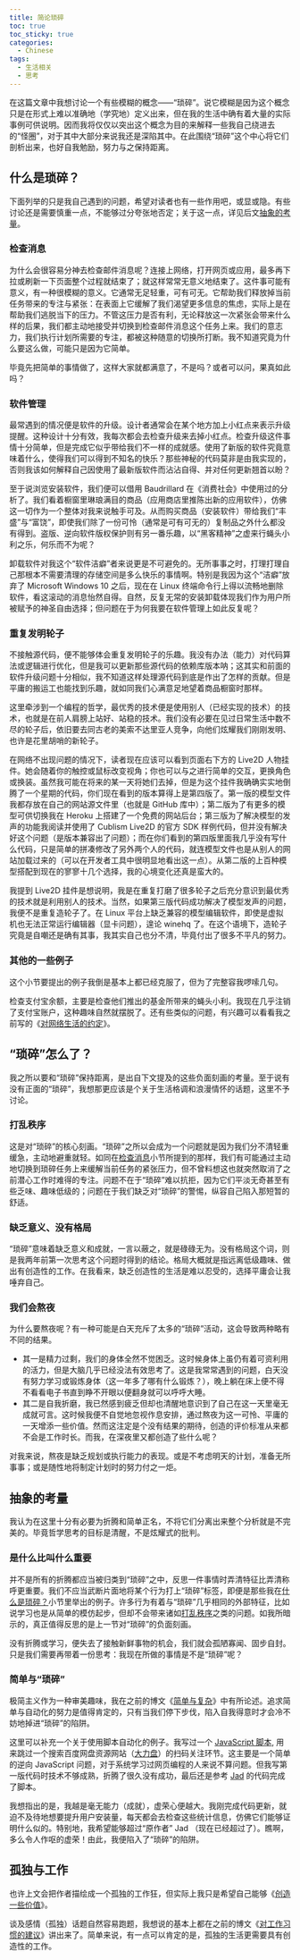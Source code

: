 ```yaml
---
title: 简论琐碎
toc: true
toc_sticky: true
categories:
  - Chinese
tags:
  - 生活相关
  - 思考
---
```


在这篇文章中我想讨论一个有些模糊的概念——“琐碎”。说它模糊是因为这个概念只是在形式上难以准确地（学究地）定义出来，但在我的生活中确有着大量的实际事例可供说明。因而我将仅仅以突出这个概念为目的来解释一些我自己绕进去的“怪圈”，对于其中大部分来说我还是深陷其中。在此围绕“琐碎”这个中心将它们剖析出来，也好自我勉励，努力与之保持距离。

## 什么是琐碎？

下面列举的只是我自己遇到的问题，希望对读者也有一些作用吧，或显或隐。有些讨论还是需要慎重一点，不能够过分夸张地否定；关于这一点，详见后文[抽象的考量](#抽象的考量)。

### 检查消息

为什么会很容易分神去检查邮件消息呢？连接上网络，打开网页或应用，最多再下拉或刷新一下页面整个过程就结束了；就这样常常无意义地结束了。这件事可能有意义，有一种很模糊的意义。它通常无足轻重，可有可无。它帮助我们释放掉当前任务带来的专注与紧张：在表面上它缓解了我们渴望更多信息的焦虑，实际上是在帮助我们逃脱当下的压力。不管这压力是否有利，无论释放这一次紧张会带来什么样的后果，我们都主动地接受并切换到检查邮件消息这个任务上来。我们的意志力，我们执行计划所需要的专注，都被这种随意的切换所打断。我不知道究竟为什么要这么做，可能只是因为它简单。

毕竟先把简单的事情做了，这样大家就都满意了，不是吗？或者可以问，果真如此吗？

### 软件管理

最常遇到的情况便是软件的升级。设计者通常会在某个地方加上小红点来表示升级提醒。这种设计十分有效，我每次都会去检查升级来去掉小红点。检查升级这件事情十分简单，但是完成它似乎带给我们不一样的成就感。使用了新版的软件究竟意味着什么，使得我们可以得到不知名的快乐？那些神秘的代码莫非是由我实现的，否则我该如何解释自己因使用了最新版软件而沾沾自得、并对任何更新翘首以盼？

至于说浏览安装软件，我们便可以借用 Baudrillard 在《消费社会》中使用过的分析了。我们看着橱窗里琳琅满目的商品（应用商店里推陈出新的应用软件），仿佛这一切作为一个整体对我来说触手可及。从而购买商品（安装软件）带给我们“丰盛”与“富饶”，即使我们除了一份可怜（通常是可有可无的）复制品之外什么都没有得到。盗版、逆向软件版权保护则有另一番乐趣，以“黑客精神”之虚来行蝇头小利之乐，何乐而不为呢？

卸载软件对我这个“软件洁癖”者来说更是不可避免的。无所事事之时，打理打理自己那根本不需要清理的存储空间是多么快乐的事情啊。特别是我因为这个“洁癖”放弃了 Microsoft Windows 10 之后，现在在 Linux 终端命令行上得以流畅地删除软件，看这滚动的消息怡然自得。自然，反复无常的安装卸载体现我们作为用户所被赋予的神圣自由选择；但问题在于为何我要在软件管理上如此反复呢？

### 重复发明轮子

不接触源代码，便不能够体会重复发明轮子的乐趣。我没有办法（能力）对代码算法或逻辑进行优化，但是我可以更新那些源代码的依赖库版本呐；这其实和前面的软件升级问题十分相似，我不知道这样处理源代码到底是作出了怎样的贡献。但是平庸的搬运工也能找到乐趣，就如同我们心满意足地望着商品橱窗时那样。

这里牵涉到一个编程的哲学，最优秀的技术便是使用别人（已经实现的技术）的技术，也就是在前人肩膀上站好、站稳的技术。我们没有必要在见过日常生活中数不尽的轮子后，依旧要去同古老的美索不达里亚人竞争，向他们炫耀我们刚刚发明、也许是花里胡哨的新轮子。

在网络不出现问题的情况下，读者现在应该可以看到页面右下方的 Live2D 人物挂件。她会随着你的触控或鼠标改变视角；你也可以与之进行简单的交互，更换角色或换装。虽然我可能在将来的某一天将她们去掉，但是为这个挂件我确确实实地倒腾了一个星期的代码，你们现在看到的版本算得上是第四版了。第一版的模型文件我都存放在自己的网站源文件里（也就是 GitHub 库中）；第二版为了有更多的模型可供切换我在 Heroku 上搭建了一个免费的网站后台；第三版为了解决模型的发声的功能我阅读并使用了 Cublism Live2D 的官方 SDK 样例代码，但并没有解决好这个问题（是版本兼容出了问题）；而在你们看到的第四版里面我几乎没有写什么代码，只是简单的拼凑修改了另外两个人的代码，就连模型文件也是从别人的网站加载过来的（可以在开发者工具中很明显地看出这一点）。从第二版的上百种模型搭配到现在的寥寥十几个选择，我的心境变化还真是蛮大的。

我提到 Live2D 挂件是想说明，我是在重复打磨了很多轮子之后充分意识到最优秀的技术就是利用别人的技术。当然，如果第三版代码成功解决了模型发声的问题，我便不是重复造轮子了。在 Linux 平台上缺乏兼容的模型编辑软件，即使是虚拟机也无法正常运行编辑器（显卡问题），遑论 winehq 了。在这个语境下，造轮子究竟是自嘲还是确有其事，我其实自己也分不清，毕竟付出了很多不平凡的努力。

### 其他的一些例子

这个小节要提出的例子我倒是基本上都已经克服了，但为了完整容我啰嗦几句。

检查支付宝余额，主要是检查他们推出的基金所带来的蝇头小利。我现在几乎注销了支付宝账户，这种趣味自然就摆脱了。还有些类似的问题，有兴趣可以看看我之前写的《[对网络生活的约定](/zh/blog/2019-07-20-internet-life)》。

## “琐碎”怎么了？

我之所以要和“琐碎”保持距离，是出自下文提及的这些负面刻画的考量。至于说有没有正面的“琐碎”，我想那更应该是个关于生活格调和浪漫情怀的话题，这里不予讨论。

### 打乱秩序

这是对“琐碎”的核心刻画。“琐碎”之所以会成为一个问题就是因为我们分不清轻重缓急，主动地避重就轻。如同在[检查消息](#检查消息)小节所提到的那样，我们有可能通过主动地切换到琐碎任务上来缓解当前任务的紧张压力，但不曾料想这也就突然取消了之前潜心工作时难得的专注。问题不在于“琐碎”难以抗拒，因为它们平淡无奇甚至有些乏味、趣味低级的；问题在于我们缺乏对“琐碎”的警惕，纵容自己陷入那短暂的舒适。

### 缺乏意义、没有格局

“琐碎”意味着缺乏意义和成就，一言以蔽之，就是碌碌无为。没有格局这个词，则是我两年前第一次思考这个问题时得到的结论。格局大概就是指远离低级趣味、做出有创造性的工作。在我看来，缺乏创造性的生活是难以忍受的，选择平庸会让我唾弃自己。

### 我们会熬夜

为什么要熬夜呢？有一种可能是白天充斥了太多的“琐碎”活动，这会导致两种略有不同的结果。

- 其一是精力过剩，我们的身体全然不觉困乏。这时候身体上虽仍有着可资利用的活力，但是大脑几乎已经没法有效思考了。这是我常常遇到的问题，白天没有努力学习或锻炼身体（这一年多了哪有什么锻炼？），晚上躺在床上便不得不看看电子书直到睁不开眼以便翻身就可以呼呼大睡。
- 其二是自我折磨，我已然感到疲乏但却也清醒地意识到了自己在这一天里毫无成就可言。这时候我便不自觉地忽视作息安排，通过熬夜为这一可怜、平庸的一天增添一些价值。然而这注定是个没有结果的期待，创造的评价标准从来都不会是工作时长。而我，在深夜里又都创造了些什么呢？

对我来说，熬夜是缺乏规划或执行能力的表现。或是不考虑明天的计划，准备无所事事；或是随性地将制定计划时的努力付之一炬。

## 抽象的考量

我认为在这里十分有必要为折腾和简单正名，不将它们分离出来整个分析就是不完美的。毕竟哲学思考的目标是清醒，不是炫耀式的批判。

### 是什么比叫什么重要

并不是所有的折腾都应当被归类到“琐碎”之中，反思一件事情时弄清特征比弄清称呼更重要。我们不应当武断片面地将某个行为打上“琐碎”标签，即便是那些我在[什么是琐碎？](#什么是琐碎)小节里举出的例子。许多行为有着与“琐碎”几乎相同的外部特征，比如说学习也是从简单的模仿起步，但却不会带来诸如[打乱秩序](#打乱秩序)之类的问题。如我所暗示的，真正值得反思的是上一节对“琐碎”的负面刻画。

没有折腾或学习，便失去了接触新鲜事物的机会，我们就会孤陋寡闻、固步自封。只是我们需要再带着一份思考：我现在所做的事情是不是“琐碎”呢？

### 简单与“琐碎”

极简主义作为一种审美趣味，我在之前的博文《[简单与复杂](/zh/blog/2019-07-20-simple-and-ornate)》中有所论述。追求简单与自动化的努力是值得肯定的，只有当我们停下步伐，陷入自我得意时才会冷不妨地掉进“琐碎”的陷阱。

这里可以补充一个关于使用脚本自动化的例子。我写过一个 [JavaScript 脚本](https://greasyfork.org/zh-CN/scripts/405934-%E5%A4%A7%E5%8A%9B%E7%9B%98-%E5%B0%8F%E7%99%BD%E7%9B%98-%E8%87%AA%E5%8A%A8%E8%B7%B3%E8%BD%AC), 用来跳过一个搜索百度网盘资源网站（[大力盘](https://www.dalipan.com/)）的扫码关注环节。这主要是一个简单的逆向 JavaScript 问题，对于系统学习过网页编程的人来说不算问题。但我写第一版代码时技术不够成熟，折腾了很久没有成功，最后还是参考 [Jad](https://github.com/journey-ad) 的代码完成了脚本。

我想指出的是，我越是毫无能力（成就），虚荣心便越大。我刚完成代码更新，就迫不及待地想要提升用户安装量，每天都会去检查这些统计信息，仿佛它们能够证明什么似的。特别地，我希望能够超过“原作者” Jad （现在已经超过了）。瞧啊，多么令人作呕的虚荣！由此，我便陷入了“琐碎”的陷阱。

## 孤独与工作

也许上文会把作者描绘成一个孤独的工作狂，但实际上我只是希望自己能够《[创造一些价值](/zh/blog/2020-07-24-creat-value)》。

谈及感情（孤独）话题自然容易跑题，我想说的基本上都在之前的博文《[对工作习惯的建议](/zh/blog/2019-10-25-do-maths)》讲出来了。简单来说，有一点可以肯定的是，孤独的生活更需要具有创造性的工作。
